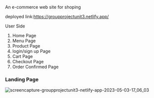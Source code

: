 An e-commerce web site for shoping 


deployed link:https://groupprojectunit3.netlify.app/


User Side

1. Home Page
2. Menu Page
3. Product Page
4. login/sign up Page
5. Cart Page
6. Checkout Page
7. Order Confirmed Page



<h3>Landing Page</h3>

![screencapture-groupprojectunit3-netlify-app-2023-05-03-17_06_03](https://user-images.githubusercontent.com/119488054/235916712-673881be-5fb4-4b3d-bd7a-b27080f6fa9a.png)
